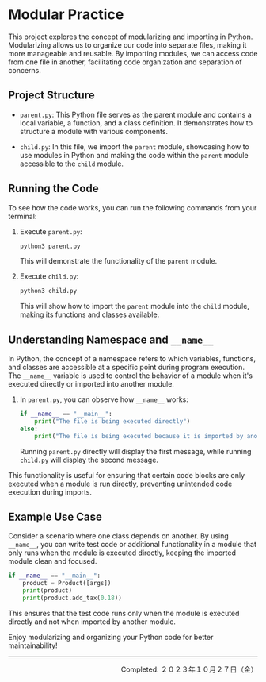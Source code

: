 # Modular Practice

This project explores the concept of modularizing and importing in Python. Modularizing allows us to organize our code into separate files, making it more manageable and reusable. By importing modules, we can access code from one file in another, facilitating code organization and separation of concerns.

## Project Structure

- `parent.py`: This Python file serves as the parent module and contains a local variable, a function, and a class definition. It demonstrates how to structure a module with various components.

- `child.py`: In this file, we import the `parent` module, showcasing how to use modules in Python and making the code within the `parent` module accessible to the `child` module.

## Running the Code

To see how the code works, you can run the following commands from your terminal:

1. Execute `parent.py`:

   ```bash
   python3 parent.py
   ```

   This will demonstrate the functionality of the `parent` module.

2. Execute `child.py`:

   ```bash
   python3 child.py
   ```

   This will show how to import the `parent` module into the `child` module, making its functions and classes available.

## Understanding Namespace and `__name__`

In Python, the concept of a namespace refers to which variables, functions, and classes are accessible at a specific point during program execution. The `__name__` variable is used to control the behavior of a module when it's executed directly or imported into another module.

1. In `parent.py`, you can observe how `__name__` works:

    ```python
    if __name__ == "__main__":
        print("The file is being executed directly")
    else:
        print("The file is being executed because it is imported by another file. The file is called:", __name__)
    ```
    
   Running `parent.py` directly will display the first message, while running `child.py` will display the second message.

This functionality is useful for ensuring that certain code blocks are only executed when a module is run directly, preventing unintended code execution during imports.

## Example Use Case

Consider a scenario where one class depends on another. By using `__name__`, you can write test code or additional functionality in a module that only runs when the module is executed directly, keeping the imported module clean and focused.

```python
if __name__ == "__main__":
    product = Product([args])
    print(product)
    print(product.add_tax(0.18))
```

This ensures that the test code runs only when the module is executed directly and not when imported by another module.

Enjoy modularizing and organizing your Python code for better maintainability!

---
<p align="right">Completed: ２０２３年１０月２７日（金）</p>